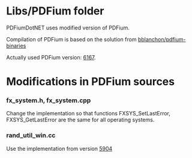 # Libs/PDFium folder

PDFiumDotNET uses modified version of PDFium.

Compilation of PDFium is based on the solution from [bblanchon/pdfium-binaries](https://github.com/bblanchon)

Actually used PDFium version: [6167](https://pdfium.googlesource.com/pdfium/+/refs/heads/chromium/6167).

# Modifications in PDFium sources

### fx_system.h, fx_system.cpp
Change the implementation so that functions FXSYS_SetLastError, FXSYS_GetLastError are the same for all operating systems.

### rand_util_win.cc
Use the implementation from version [5904](https://pdfium.googlesource.com/pdfium/+/refs/heads/chromium/5904)